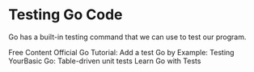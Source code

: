 # Testing Go Code

Go has a built-in testing command that we can use to test our program.

<ResourceGroupTitle>Free Content</ResourceGroupTitle>
<BadgeLink colorScheme='yellow' badgeText='Read' href='https://go.dev/doc/tutorial/add-a-test'>Official Go Tutorial: Add a test</BadgeLink>
<BadgeLink colorScheme='yellow' badgeText='Read' href='https://gobyexample.com/testing'>Go by Example: Testing</BadgeLink>
<BadgeLink colorScheme='yellow' badgeText='Read' href='https://yourbasic.org/golang/table-driven-unit-test/'>YourBasic Go: Table-driven unit tests</BadgeLink>
<BadgeLink colorScheme='yellow' badgeText='Read' href='https://yourbasic.org/golang/table-driven-unit-test/'>Learn Go with Tests</BadgeLink>
